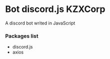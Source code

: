 # Bot discord.js KZXCorp
 A discord bot writed in JavaScript

### Packages list
- discord.js
- axios
